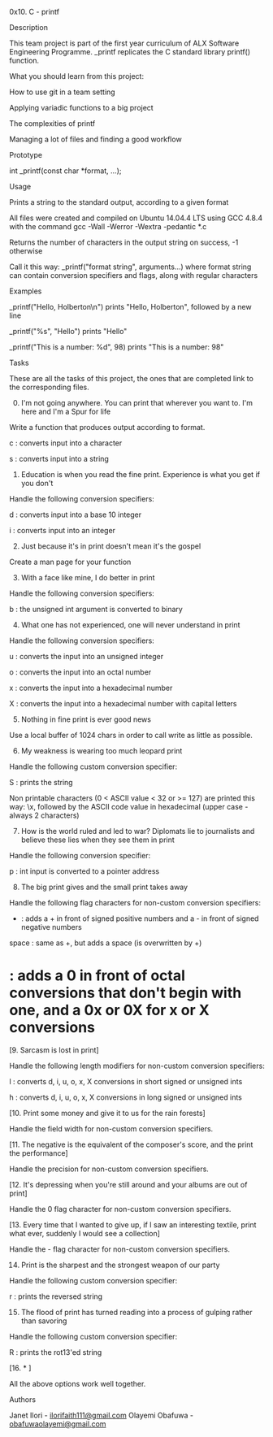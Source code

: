 0x10. C - printf

Description

This team project is part of the first year curriculum of ALX Software Engineering Programme. _printf replicates the C standard library printf() function.



What you should learn from this project:



How to use git in a team setting

Applying variadic functions to a big project

The complexities of printf

Managing a lot of files and finding a good workflow

Prototype

int _printf(const char *format, ...);



Usage

Prints a string to the standard output, according to a given format

All files were created and compiled on Ubuntu 14.04.4 LTS using GCC 4.8.4 with the command gcc -Wall -Werror -Wextra -pedantic *.c

Returns the number of characters in the output string on success, -1 otherwise

Call it this way: _printf("format string", arguments...) where format string can contain conversion specifiers and flags, along with regular characters

Examples

_printf("Hello, Holberton\n") prints "Hello, Holberton", followed by a new line

_printf("%s", "Hello") prints "Hello"

_printf("This is a number: %d", 98) prints "This is a number: 98"

Tasks

These are all the tasks of this project, the ones that are completed link to the corresponding files.



0. I'm not going anywhere. You can print that wherever you want to. I'm here and I'm a Spur for life

Write a function that produces output according to format.

c : converts input into a character

s : converts input into a string

1. Education is when you read the fine print. Experience is what you get if you don't

Handle the following conversion specifiers:

d : converts input into a base 10 integer

i : converts input into an integer

2. Just because it's in print doesn't mean it's the gospel

Create a man page for your function

3. With a face like mine, I do better in print

Handle the following conversion specifiers:

b : the unsigned int argument is converted to binary

4. What one has not experienced, one will never understand in print

Handle the following conversion specifiers:

u : converts the input into an unsigned integer

o : converts the input into an octal number

x : converts the input into a hexadecimal number

X : converts the input into a hexadecimal number with capital letters

5. Nothing in fine print is ever good news

Use a local buffer of 1024 chars in order to call write as little as possible.

6. My weakness is wearing too much leopard print

Handle the following custom conversion specifier:

S : prints the string

Non printable characters (0 < ASCII value < 32 or >= 127) are printed this way: \x, followed by the ASCII code value in hexadecimal (upper case - always 2 characters)

7. How is the world ruled and led to war? Diplomats lie to journalists and believe these lies when they see them in print

Handle the following conversion specifier:

p : int input is converted to a pointer address

8. The big print gives and the small print takes away

Handle the following flag characters for non-custom conversion specifiers:

+ : adds a + in front of signed positive numbers and a - in front of signed negative numbers

space : same as +, but adds a space (is overwritten by +)

# : adds a 0 in front of octal conversions that don't begin with one, and a 0x or 0X for x or X conversions

[9. Sarcasm is lost in print]

Handle the following length modifiers for non-custom conversion specifiers:

l : converts d, i, u, o, x, X conversions in short signed or unsigned ints

h : converts d, i, u, o, x, X conversions in long signed or unsigned ints

[10. Print some money and give it to us for the rain forests]

Handle the field width for non-custom conversion specifiers.

[11. The negative is the equivalent of the composer's score, and the print the performance]

Handle the precision for non-custom conversion specifiers.

[12. It's depressing when you're still around and your albums are out of print]

Handle the 0 flag character for non-custom conversion specifiers.

[13. Every time that I wanted to give up, if I saw an interesting textile, print what ever, suddenly I would see a collection]

Handle the - flag character for non-custom conversion specifiers.

14. Print is the sharpest and the strongest weapon of our party

Handle the following custom conversion specifier:

r : prints the reversed string

15. The flood of print has turned reading into a process of gulping rather than savoring

Handle the following custom conversion specifier:

R : prints the rot13'ed string

[16. * ]

All the above options work well together.

Authors

Janet Ilori - ilorifaith111@gmail.com
Olayemi Obafuwa - obafuwaolayemi@gmail.com
